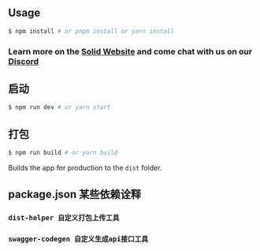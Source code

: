## Usage

```bash
$ npm install # or pnpm install or yarn install
```

### Learn more on the [Solid Website](https://solidjs.com) and come chat with us on our [Discord](https://discord.com/invite/solidjs)

## 启动

```bash
$ npm run dev # or yarn start
```

## 打包

```bash
$ npm run build # or yarn build
```

Builds the app for production to the `dist` folder.

## package.json 某些依赖诠释

### `dist-helper 自定义打包上传工具`

### `swagger-codegen 自定义生成api接口工具`
